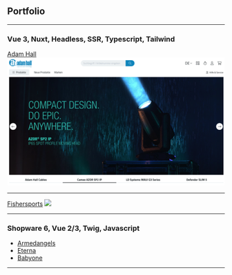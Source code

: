 ## Portfolio

---

### Vue 3, Nuxt, Headless, SSR, Typescript, Tailwind

[Adam Hall](/portfolio/projects/adamhall)
<img src="images/adamhall/home.png?raw=true"/>

---
[Fishersports](/portfolio/projects/adamhall)
<img src="images/dummy_thumbnail.jpg?raw=true"/>

---

### Shopware 6, Vue 2/3, Twig, Javascript

- [Armedangels](/portfolio/projects/armedangels)
- [Eterna](/portfolio/projects/eterna)
- [Babyone](/portfolio/projects/babyone)

---
